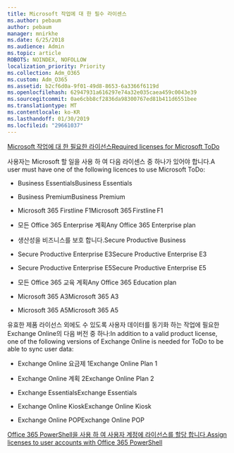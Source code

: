 ```yaml
---
title: Microsoft 작업에 대 한 필수 라이센스
ms.author: pebaum
author: pebaum
manager: mnirkhe
ms.date: 6/25/2018
ms.audience: Admin
ms.topic: article
ROBOTS: NOINDEX, NOFOLLOW
localization_priority: Priority
ms.collection: Adm_O365
ms.custom: Adm_O365
ms.assetid: b2cf6d0a-9f01-49d8-8653-6a3366f6119d
ms.openlocfilehash: 62947931a616297e74a32e035caea459c0043e39
ms.sourcegitcommit: 0ae6cbb8cf2836da98300767ed81b411d6551bee
ms.translationtype: MT
ms.contentlocale: ko-KR
ms.lasthandoff: 01/30/2019
ms.locfileid: "29661037"
---
```

[<span data-ttu-id="1f76c-102">Microsoft 작업에 대 한 필요한 라이선스</span><span class="sxs-lookup"><span data-stu-id="1f76c-102">Required licenses for Microsoft ToDo</span></span>](https://support.office.com/article/381e9d1b-c500-49b5-973e-890fd86528d7.aspx)
  
<span data-ttu-id="1f76c-103">사용자는 Microsoft 할 일을 사용 하 여 다음 라이센스 중 하나가 있어야 합니다.</span><span class="sxs-lookup"><span data-stu-id="1f76c-103">A user must have one of the following licences to use Microsoft ToDo:</span></span>
  
- <span data-ttu-id="1f76c-104">Business Essentials</span><span class="sxs-lookup"><span data-stu-id="1f76c-104">Business Essentials</span></span>
    
- <span data-ttu-id="1f76c-105">Business Premium</span><span class="sxs-lookup"><span data-stu-id="1f76c-105">Business Premium</span></span>
    
- <span data-ttu-id="1f76c-106">Microsoft 365 Firstline F1</span><span class="sxs-lookup"><span data-stu-id="1f76c-106">Microsoft 365 Firstline F1</span></span>
    
- <span data-ttu-id="1f76c-107">모든 Office 365 Enterprise 계획</span><span class="sxs-lookup"><span data-stu-id="1f76c-107">Any Office 365 Enterprise plan</span></span>
    
- <span data-ttu-id="1f76c-108">생산성을 비즈니스를 보호 합니다.</span><span class="sxs-lookup"><span data-stu-id="1f76c-108">Secure Productive Business</span></span>
    
- <span data-ttu-id="1f76c-109">Secure Productive Enterprise E3</span><span class="sxs-lookup"><span data-stu-id="1f76c-109">Secure Productive Enterprise E3</span></span>
    
- <span data-ttu-id="1f76c-110">Secure Productive Enterprise E5</span><span class="sxs-lookup"><span data-stu-id="1f76c-110">Secure Productive Enterprise E5</span></span>
    
- <span data-ttu-id="1f76c-111">모든 Office 365 교육 계획</span><span class="sxs-lookup"><span data-stu-id="1f76c-111">Any Office 365 Education plan</span></span>
    
- <span data-ttu-id="1f76c-112">Microsoft 365 A3</span><span class="sxs-lookup"><span data-stu-id="1f76c-112">Microsoft 365 A3</span></span>
    
- <span data-ttu-id="1f76c-113">Microsoft 365 A5</span><span class="sxs-lookup"><span data-stu-id="1f76c-113">Microsoft 365 A5</span></span>
    
<span data-ttu-id="1f76c-114">유효한 제품 라이선스 외에도 수 있도록 사용자 데이터를 동기화 하는 작업에 필요한 Exchange Online의 다음 버전 중 하나:</span><span class="sxs-lookup"><span data-stu-id="1f76c-114">In addition to a valid product license, one of the following versions of Exchange Online is needed for ToDo to be able to sync user data:</span></span> 
  
- <span data-ttu-id="1f76c-115">Exchange Online 요금제 1</span><span class="sxs-lookup"><span data-stu-id="1f76c-115">Exchange Online Plan 1</span></span>
    
- <span data-ttu-id="1f76c-116">Exchange Online 계획 2</span><span class="sxs-lookup"><span data-stu-id="1f76c-116">Exchange Online Plan 2</span></span>
    
- <span data-ttu-id="1f76c-117">Exchange Essentials</span><span class="sxs-lookup"><span data-stu-id="1f76c-117">Exchange Essentials</span></span>
    
- <span data-ttu-id="1f76c-118">Exchange Online Kiosk</span><span class="sxs-lookup"><span data-stu-id="1f76c-118">Exchange Online Kiosk</span></span>
    
- <span data-ttu-id="1f76c-119">Exchange Online POP</span><span class="sxs-lookup"><span data-stu-id="1f76c-119">Exchange Online POP</span></span>
    
[<span data-ttu-id="1f76c-120">Office 365 PowerShell을 사용 하 여 사용자 계정에 라이선스를 할당 합니다.</span><span class="sxs-lookup"><span data-stu-id="1f76c-120">Assign licenses to user accounts with Office 365 PowerShell</span></span>](https://docs.microsoft.com/office365/enterprise/powershell/assign-licenses-to-user-accounts-with-office-365-powershell )
  


